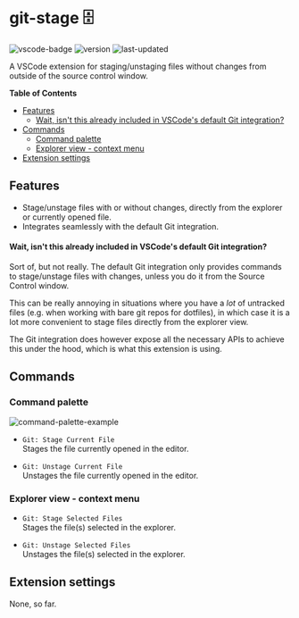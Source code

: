 # git-stage 🗄️

![vscode-badge](https://img.shields.io/badge/extension-vscode-blue)
![version](https://img.shields.io/visual-studio-marketplace/v/duniul.git-stage)
![last-updated](https://img.shields.io/visual-studio-marketplace/last-updated/duniul.git-stage)

A VSCode extension for staging/unstaging files without changes from outside of the source control
window.

**Table of Contents**

- [Features](#features)
  - [Wait, isn't this already included in VSCode's default Git integration?](#wait-isnt-this-already-included-in-vscodes-default-git-integration)
- [Commands](#commands)
  - [Command palette](#command-palette)
  - [Explorer view - context menu](#explorer-view---context-menu)
- [Extension settings](#extension-settings)

## Features

- Stage/unstage files with or without changes, directly from the explorer or currently opened file.
- Integrates seamlessly with the default Git integration.

#### Wait, isn't this already included in VSCode's default Git integration?

Sort of, but not really. The default Git integration only provides commands to stage/unstage files
with changes, unless you do it from the Source Control window.

This can be really annoying in situations where you have a _lot_ of untracked files (e.g. when
working with bare git repos for dotfiles), in which case it is a lot more convenient to stage files
directly from the explorer view.

The Git integration does however expose all the necessary APIs to achieve this under the hood, which
is what this extension is using.

## Commands

### Command palette

<img alt="command-palette-example" src="./resources/images/command-palette.png"></img>

- `Git: Stage Current File`  
  Stages the file currently opened in the editor.

- `Git: Unstage Current File`  
  Unstages the file currently opened in the editor.

### Explorer view - context menu

- `Git: Stage Selected Files`  
  Stages the file(s) selected in the explorer.

- `Git: Unstage Selected Files`  
  Unstages the file(s) selected in the explorer.

## Extension settings

None, so far.
